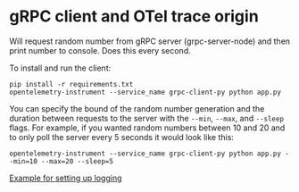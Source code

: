 # gRPC client and OTel trace origin

Will request random number from gRPC server (grpc-server-node) and then print number to console. Does this every second.

To install and run the client:

```
pip install -r requirements.txt
opentelemetry-instrument --service_name grpc-client-py python app.py
```

You can specify the bound of the random number generation and the duration between requests to the server with the `--min`, `--max`, and `--sleep` flags. For example, if you wanted random numbers between 10 and 20 and to only poll the server every 5 seconds it would look like this:

```
opentelemetry-instrument --service_name grpc-client-py python app.py --min=10 --max=20 --sleep=5
```

[Example for setting up logging](https://github.com/open-telemetry/opentelemetry-python/blob/main/docs/examples/logs/example.py)